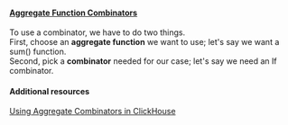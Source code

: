 #### [Aggregate Function Combinators](https://clickhouse.com/docs/en/sql-reference/aggregate-functions/combinators)   
To use a combinator, we have to do two things.  
First, choose an **aggregate function** we want to use; let's say we want a sum() function.  
Second, pick a **combinator** needed for our case; let's say we need an If combinator.

#### Additional resources
[Using Aggregate Combinators in ClickHouse](https://clickhouse.com/blog/aggregate-functions-combinators-in-clickhouse-for-arrays-maps-and-states)


